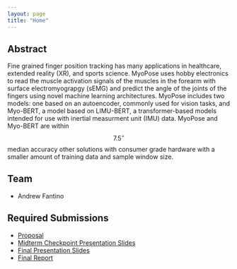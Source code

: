 ```yaml
---
layout: page
title: "Home"
---
```



## Abstract

Fine grained finger position tracking has many applications in healthcare,
extended reality (XR), and sports science. MyoPose uses hobby electronics to
read the muscle activation signals of the muscles in the forearm with surface
electromyograpgy (sEMG) and predict the angle of the joints of the fingers using
novel machine learning architectures. MyoPose includes two models: one based on
an autoencoder, commonly used for vision tasks, and Myo-BERT, a model based on
LIMU-BERT, a transformer-based models intended for use with inertial measurment
unit (IMU) data. MyoPose and Myo-BERT are within $$7.5^\circ$$ median accuracy
other solutions with consumer grade hardware with a smaller amount of training
data and sample window size.


## Team

* Andrew Fantino


## Required Submissions

* [Proposal](proposal)
* [Midterm Checkpoint Presentation Slides](media/slides/project_proposal_slides.pdf)
* [Final Presentation Slides](media/slides/final_presentation_slides.pdf)
* [Final Report](report)